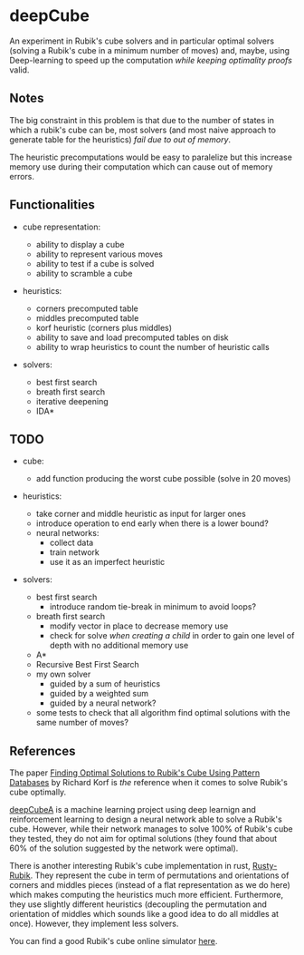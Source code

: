 # deepCube

An experiment in Rubik's cube solvers and in particular optimal solvers (solving a Rubik's cube in a minimum number of moves) and, maybe, using Deep-learning to speed up the computation *while keeping optimality proofs* valid.

## Notes

The big constraint in this problem is that due to the number of states in which a rubik's cube can be, most solvers (and most naive approach to generate table for the heuristics) *fail due to out of memory*.

The heuristic precomputations would be easy to paralelize but this increase memory use during their computation which can cause out of memory errors.

## Functionalities

- cube representation:
    - ability to display a cube
    - ability to represent various moves
    - ability to test if a cube is solved
    - ability to scramble a cube

- heuristics:
    - corners precomputed table
    - middles precomputed table
    - korf heuristic (corners plus middles)
    - ability to save and load precomputed tables on disk
    - ability to wrap heuristics to count the number of heuristic calls

- solvers:
    - best first search
    - breath first search
    - iterative deepening
    - IDA*

## TODO

- cube:
    - add function producing the worst cube possible (solve in 20 moves)

- heuristics:
    - take corner and middle heuristic as input for larger ones
    - introduce operation to end early when there is a lower bound?
    - neural networks:
        - collect data
        - train network
        - use it as an imperfect heuristic

- solvers:
    - best first search
        - introduce random tie-break in minimum to avoid loops?
    - breath first search
        - modify vector in place to decrease memory use
        - check for solve *when creating a child* in order to gain one level of depth with no additional memory use
    - A*
    - Recursive Best First Search
    - my own solver
        - guided by a sum of heuristics
        - guided by a weighted sum
        - guided by a neural network?
    - some tests to check that all algorithm find optimal solutions with the same number of moves?

## References

The paper [Finding Optimal Solutions to Rubik's Cube Using Pattern Databases](https://www.cs.princeton.edu/courses/archive/fall06/cos402/papers/korfrubik.pdf) by Richard Korf is *the* reference when it comes to solve Rubik's cube optimally.

[deepCubeA](https://github.com/forestagostinelli/DeepCubeA) is a machine learning project using deep learnign and reinforcement learning to design a neural network able to solve a Rubik's cube.
However, while their network manages to solve 100% of Rubik's cube they tested, they do not aim for optimal solutions (they found that about 60% of the solution suggested by the network were optimal).

There is another interesting Rubik's cube implementation in rust, [Rusty-Rubik](https://github.com/esqu1/Rusty-Rubik).
They represent the cube in term of permutations and orientations of corners and middles pieces (instead of a flat representation as we do here) which makes computing the heuristics much more efficient.
Furthermore, they use slightly different heuristics (decoupling the permutation and orientation of middles which sounds like a good idea to do all middles at once).
However, they implement less solvers.

You can find a good Rubik's cube online simulator [here](https://ruwix.com/online-puzzle-simulators/).
